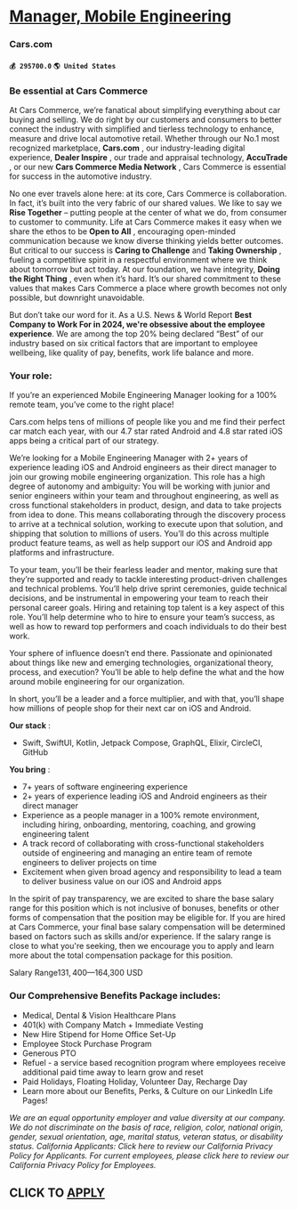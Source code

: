 # [Manager, Mobile Engineering](https://www.remotewlb.com/apply/manager-mobile-engineering-54647)  
### Cars.com  
#### `💰 295700.0` `🌎 United States`  

### **Be essential at Cars Commerce**

At Cars Commerce, we’re fanatical about simplifying everything about car buying and selling. We do right by our customers and consumers to better connect the industry with simplified and tierless technology to enhance, measure and drive local automotive retail. Whether through our No.1 most recognized marketplace, **Cars.com** , our industry-leading digital experience, **Dealer Inspire** , our trade and appraisal technology, **AccuTrade** , or our new **Cars Commerce Media Network** , Cars Commerce is essential for success in the automotive industry.

No one ever travels alone here: at its core, Cars Commerce is collaboration. In fact, it’s built into the very fabric of our shared values. We like to say we **Rise Together** – putting people at the center of what we do, from consumer to customer to community. Life at Cars Commerce makes it easy when we share the ethos to be **Open to All** , encouraging open-minded communication because we know diverse thinking yields better outcomes. But critical to our success is **Caring to Challenge** and **Taking Ownership** , fueling a competitive spirit in a respectful environment where we think about tomorrow but act today. At our foundation, we have integrity, **Doing the Right Thing** , even when it’s hard. It’s our shared commitment to these values that makes Cars Commerce a place where growth becomes not only possible, but downright unavoidable.

But don’t take our word for it. As a U.S. News & World Report **Best Company to Work For in 2024, we're obsessive about the employee experience**. We are among the top 20% being declared “Best” of our industry based on six critical factors that are important to employee wellbeing, like quality of pay, benefits, work life balance and more.

### Your role:

If you’re an experienced Mobile Engineering Manager looking for a 100% remote team, you’ve come to the right place!

Cars.com helps tens of millions of people like you and me find their perfect car match each year, with our 4.7 star rated Android and 4.8 star rated iOS apps being a critical part of our strategy.

We’re looking for a Mobile Engineering Manager with 2+ years of experience leading iOS and Android engineers as their direct manager to join our growing mobile engineering organization. This role has a high degree of autonomy and ambiguity: You will be working with junior and senior engineers within your team and throughout engineering, as well as cross functional stakeholders in product, design, and data to take projects from idea to done. This means collaborating through the discovery process to arrive at a technical solution, working to execute upon that solution, and shipping that solution to millions of users. You’ll do this across multiple product feature teams, as well as help support our iOS and Android app platforms and infrastructure.

To your team, you’ll be their fearless leader and mentor, making sure that they’re supported and ready to tackle interesting product-driven challenges and technical problems. You’ll help drive sprint ceremonies, guide technical decisions, and be instrumental in empowering your team to reach their personal career goals. Hiring and retaining top talent is a key aspect of this role. You’ll help determine who to hire to ensure your team’s success, as well as how to reward top performers and coach individuals to do their best work.

Your sphere of influence doesn’t end there. Passionate and opinionated about things like new and emerging technologies, organizational theory, process, and execution? You’ll be able to help define the what and the how around mobile engineering for our organization.

In short, you’ll be a leader and a force multiplier, and with that, you’ll shape how millions of people shop for their next car on iOS and Android.

 **Our stack** :

  * Swift, SwiftUI, Kotlin, Jetpack Compose, GraphQL, Elixir, CircleCI, GitHub

 **You bring** :

  * 7+ years of software engineering experience
  * 2+ years of experience leading iOS and Android engineers as their direct manager
  * Experience as a people manager in a 100% remote environment, including hiring, onboarding, mentoring, coaching, and growing engineering talent
  * A track record of collaborating with cross-functional stakeholders outside of engineering and managing an entire team of remote engineers to deliver projects on time
  * Excitement when given broad agency and responsibility to lead a team to deliver business value on our iOS and Android apps

In the spirit of pay transparency, we are excited to share the base salary range for this position which is not inclusive of bonuses, benefits or other forms of compensation that the position may be eligible for. If you are hired at Cars Commerce, your final base salary compensation will be determined based on factors such as skills and/or experience. If the salary range is close to what you're seeking, then we encourage you to apply and learn more about the total compensation package for this position.

Salary Range$131,400—$164,300 USD

### Our Comprehensive Benefits Package includes:

  * Medical, Dental & Vision Healthcare Plans
  * 401(k) with Company Match + Immediate Vesting
  * New Hire Stipend for Home Office Set-Up
  * Employee Stock Purchase Program
  * Generous PTO
  * Refuel - a service based recognition program where employees receive additional paid time away to learn grow and reset
  * Paid Holidays, Floating Holiday, Volunteer Day, Recharge Day
  * Learn more about our Benefits, Perks, & Culture on our LinkedIn Life Pages!

 _We are an equal opportunity employer and value diversity at our company. We do not discriminate on the basis of race, religion, color, national origin, gender, sexual orientation, age, marital status, veteran status, or disability status. California Applicants: Click here to review our California Privacy Policy for Applicants. For current employees, please click here to review our California Privacy Policy for Employees._

  
## CLICK TO [APPLY](https://www.remotewlb.com/apply/manager-mobile-engineering-54647)

